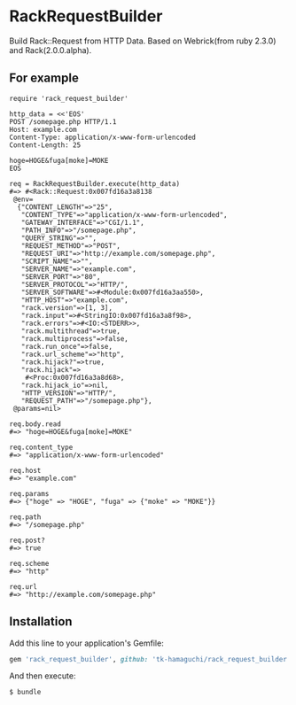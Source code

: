 RackRequestBuilder
========

Build Rack::Request from HTTP Data.  Based on Webrick(from ruby 2.3.0) and Rack(2.0.0.alpha).

For example
--------

```
require 'rack_request_builder'

http_data = <<'EOS'
POST /somepage.php HTTP/1.1
Host: example.com
Content-Type: application/x-www-form-urlencoded
Content-Length: 25

hoge=HOGE&fuga[moke]=MOKE
EOS

req = RackRequestBuilder.execute(http_data)
#=> #<Rack::Request:0x007fd16a3a8138
 @env=
  {"CONTENT_LENGTH"=>"25",
   "CONTENT_TYPE"=>"application/x-www-form-urlencoded",
   "GATEWAY_INTERFACE"=>"CGI/1.1",
   "PATH_INFO"=>"/somepage.php",
   "QUERY_STRING"=>"",
   "REQUEST_METHOD"=>"POST",
   "REQUEST_URI"=>"http://example.com/somepage.php",
   "SCRIPT_NAME"=>"",
   "SERVER_NAME"=>"example.com",
   "SERVER_PORT"=>"80",
   "SERVER_PROTOCOL"=>"HTTP/",
   "SERVER_SOFTWARE"=>#<Module:0x007fd16a3aa550>,
   "HTTP_HOST"=>"example.com",
   "rack.version"=>[1, 3],
   "rack.input"=>#<StringIO:0x007fd16a3a8f98>,
   "rack.errors"=>#<IO:<STDERR>>,
   "rack.multithread"=>true,
   "rack.multiprocess"=>false,
   "rack.run_once"=>false,
   "rack.url_scheme"=>"http",
   "rack.hijack?"=>true,
   "rack.hijack"=>
    #<Proc:0x007fd16a3a8d68>,
   "rack.hijack_io"=>nil,
   "HTTP_VERSION"=>"HTTP/",
   "REQUEST_PATH"=>"/somepage.php"},
 @params=nil>

req.body.read
#=> "hoge=HOGE&fuga[moke]=MOKE"

req.content_type
#=> "application/x-www-form-urlencoded"

req.host
#=> "example.com"

req.params
#=> {"hoge" => "HOGE", "fuga" => {"moke" => "MOKE"}}

req.path
#=> "/somepage.php"

req.post?
#=> true

req.scheme
#=> "http"

req.url
#=> "http://example.com/somepage.php"
```

Installation
--------

Add this line to your application's Gemfile:

```ruby
gem 'rack_request_builder', github: 'tk-hamaguchi/rack_request_builder'
```

And then execute:

    $ bundle


